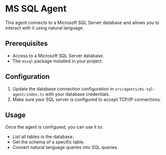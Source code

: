 
# MS SQL Agent

This agent connects to a Microsoft SQL Server database and allows you to interact with it using natural language.

## Prerequisites

- Access to a Microsoft SQL Server database.
- The `mssql` package installed in your project.

## Configuration

1.  Update the database connection configuration in `src/agents/ms-sql-agent/index.ts` with your database credentials.
2.  Make sure your SQL server is configured to accept TCP/IP connections.

## Usage

Once the agent is configured, you can use it to:

- List all tables in the database.
- Get the schema of a specific table.
- Convert natural language queries into SQL queries.
